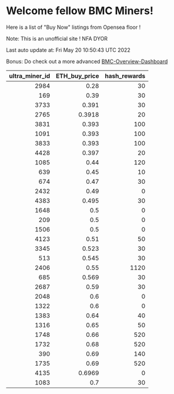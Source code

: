 # Welcome fellow BMC Miners!
Here is a list of "Buy Now" listings from Opensea floor !

Note: This is an unofficial site ! NFA DYOR

Last auto update at: Fri May 20 10:50:43 UTC 2022

Bonus: Do check out a more advanced [BMC-Overview-Dashboard](https://dune.com/defifunk/BMC-Overview-Dashboard)


|   ultra_miner_id |   ETH_buy_price |   hash_rewards |
|-----------------:|----------------:|---------------:|
|             2984 |          0.28   |             30 |
|              169 |          0.39   |             30 |
|             3733 |          0.391  |             30 |
|             2765 |          0.3918 |             20 |
|             3831 |          0.393  |            100 |
|             1091 |          0.393  |            100 |
|             3833 |          0.393  |            100 |
|             4428 |          0.397  |             20 |
|             1085 |          0.44   |            120 |
|              639 |          0.45   |             10 |
|              674 |          0.47   |             30 |
|             2432 |          0.49   |              0 |
|             4383 |          0.495  |             30 |
|             1648 |          0.5    |              0 |
|              209 |          0.5    |              0 |
|             1506 |          0.5    |              0 |
|             4123 |          0.51   |             50 |
|             3345 |          0.523  |             30 |
|              513 |          0.545  |             30 |
|             2406 |          0.55   |           1120 |
|              685 |          0.569  |             30 |
|             2687 |          0.59   |             30 |
|             2048 |          0.6    |              0 |
|             1322 |          0.6    |              0 |
|             1383 |          0.64   |             40 |
|             1316 |          0.65   |             50 |
|             1748 |          0.66   |            520 |
|             1732 |          0.68   |            520 |
|              390 |          0.69   |            140 |
|             1735 |          0.69   |            520 |
|             4135 |          0.6969 |              0 |
|             1083 |          0.7    |             30 |